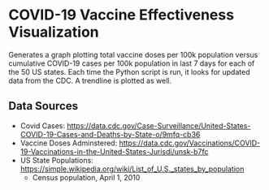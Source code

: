 # COVID-19 Vaccine Effectiveness Visualization

Generates a graph plotting total vaccine doses per 100k population versus cumulative COVID-19 cases per 100k population in last 7 days for each of the 50 US states. Each time the Python script is run, it looks for updated data from the CDC. A trendline is plotted as well.

## Data Sources

* Covid Cases: https://data.cdc.gov/Case-Surveillance/United-States-COVID-19-Cases-and-Deaths-by-State-o/9mfq-cb36
* Vaccine Doses Adminstered: https://data.cdc.gov/Vaccinations/COVID-19-Vaccinations-in-the-United-States-Jurisdi/unsk-b7fc
* US State Populations: https://simple.wikipedia.org/wiki/List_of_U.S._states_by_population
  * Census population, April 1, 2010
